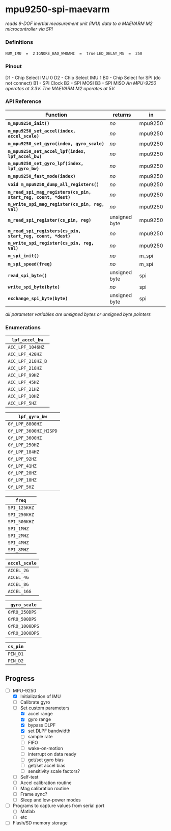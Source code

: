 # mpu9250-spi-maevarm
_reads 9-DOF inertial measurement unit (IMU) data to a MAEVARM M2 microcontroller via SPI_

### Definitions
`NUM_IMU  =  2`
`IGNORE_BAD_WHOAMI  =  true`
`LED_DELAY_MS  =  250`


### Pinout
D1 - Chip Select IMU 0
D2 - Chip Select IMU 1
B0 - Chip Select for SPI (do not connect)
B1 - SPI Clock
B2 - SPI MOSI
B3 - SPI MISO
_An MPU-9250 operates at 3.3V. The MAEVARM M2 operates at 5V._


### API Reference
Function | returns | in
-------- | ------- | --
**`m_mpu9250_init()`** | _no_ | mpu9250
**`m_mpu9250_set_accel(index, accel_scale)`** | _no_ | mpu9250
**`m_mpu9250_set_gyro(index, gyro_scale)`** | _no_ | mpu9250
**`m_mpu9250_set_accel_lpf(index, lpf_accel_bw)`** | _no_ | mpu9250
**`m_mpu9250_set_gyro_lpf(index, lpf_gyro_bw)`** | _no_ | mpu9250
**`m_mpu9250_fast_mode(index)`** | _no_ | mpu9250
**`void m_mpu9250_dump_all_registers()`** | _no_ | mpu9250
**`m_read_spi_mag_registers(cs_pin, start_reg, count, *dest)`** | _no_ | mpu9250
**`m_write_spi_mag_register(cs_pin, reg, val)`** | _no_ | mpu9250
**`m_read_spi_register(cs_pin, reg)`** | unsigned byte | mpu9250
**`m_read_spi_registers(cs_pin, start_reg, count, *dest)`** | _no_ | mpu9250
**`m_write_spi_register(cs_pin, reg, val)`** | _no_ | mpu9250
**`m_spi_init()`** | _no_ | m\_spi
**`m_spi_speed(freq)`** | _no_ | m\_spi
**`read_spi_byte()`** | unsigned byte | spi
**`write_spi_byte(byte)`** | _no_ | spi
**`exchange_spi_byte(byte)`** | unsigned byte | spi

_all parameter variables are unsigned bytes or unsigned byte pointers_


### Enumerations
`lpf_accel_bw`    |
----------------- |
`ACC_LPF_1046HZ`  |
`ACC_LPF_420HZ`   |
`ACC_LPF_218HZ_B` |
`ACC_LPF_218HZ`   |
`ACC_LPF_99HZ`    |
`ACC_LPF_45HZ`    |
`ACC_LPF_21HZ`    |
`ACC_LPF_10HZ`    |
`ACC_LPF_5HZ`     |

`lpf_gyro_bw`         |
--------------------- |
`GY_LPF_8800HZ`       |
`GY_LPF_3600HZ_HISPD` |
`GY_LPF_3600HZ`       |
`GY_LPF_250HZ`        |
`GY_LPF_184HZ`        |
`GY_LPF_92HZ`         |
`GY_LPF_41HZ`         |
`GY_LPF_20HZ`         |
`GY_LPF_10HZ`         |
`GY_LPF_5HZ`          |

`freq`       |
------------ |
`SPI_125KHZ` |
`SPI_250KHZ` |
`SPI_500KHZ` |
`SPI_1MHZ`   |
`SPI_2MHZ`   |
`SPI_4MHZ`   |
`SPI_8MHZ`   |

`accel_scale` |
------------- |
`ACCEL_2G`    |
`ACCEL_4G`    |
`ACCEL_8G`    |
`ACCEL_16G`   |

`gyro_scale`   |
-------------- |
`GYRO_250DPS`  |
`GYRO_500DPS`  |
`GYRO_1000DPS` |
`GYRO_2000DPS` |

`cs_pin` |
-------- |
`PIN_D1` |
`PIN_D2` |

## Progress
- [ ] MPU-9250
  - [x] Initialization of IMU
  - [ ] Calibrate gyro
  - [ ] Set custom parameters
    - [x] accel range
    - [x] gyro range
    - [x] bypass DLPF
    - [x] set DLPF bandwidth
    - [ ] sample rate
    - [ ] FIFO
    - [ ] wake-on-motion
    - [ ] interrupt on data ready
    - [ ] get/set gyro bias
    - [ ] get/set accel bias
    - [ ] sensitivity scale factors?
  - [ ] Self-test
  - [ ] Accel calibration routine
  - [ ] Mag calibration routine
  - [ ] Frame sync?
  - [ ] Sleep and low-power modes
- [ ] Programs to capture values from serial port
  - [ ] Matlab
  - [ ] etc
- [ ] Flash/SD memory storage
